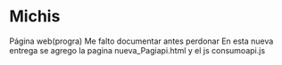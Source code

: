 # Michis
Página web(progra)
Me falto documentar antes perdonar
En esta nueva entrega se agrego la pagina nueva_Pagiapi.html y el js consumoapi.js
